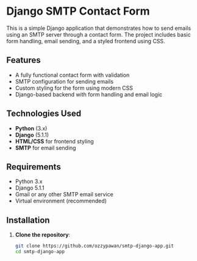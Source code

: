 # Django SMTP Contact Form

This is a simple Django application that demonstrates how to send emails using an SMTP server through a contact form. The project includes basic form handling, email sending, and a styled frontend using CSS.

## Features

- A fully functional contact form with validation
- SMTP configuration for sending emails
- Custom styling for the form using modern CSS
- Django-based backend with form handling and email logic

## Technologies Used

- **Python** (3.x)
- **Django** (5.1.1)
- **HTML/CSS** for frontend styling
- **SMTP** for email sending

## Requirements

- Python 3.x
- Django 5.1.1
- Gmail or any other SMTP email service
- Virtual environment (recommended)

## Installation

1. **Clone the repository**:

   ```bash
   git clone https://github.com/ozzypawan/smtp-django-app.git
   cd smtp-django-app
